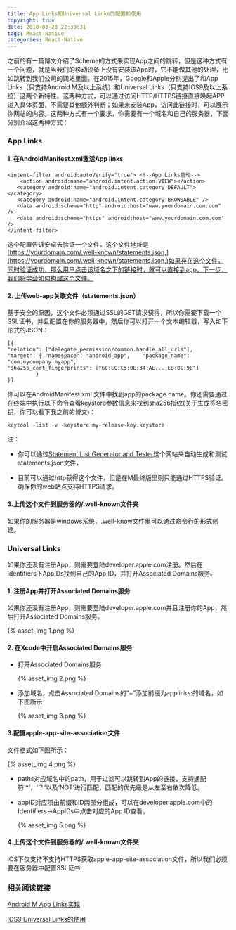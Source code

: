 ```yaml
---
title: App Links和Universal Links的配置和使用
copyright: true
date: 2018-03-28 22:39:31
tags: React-Native
categories: React-Native
---
```


之前的有一篇博文介绍了Scheme的方式来实现App之间的跳转，但是这种方式有一个问题，就是当我们的移动设备上没有安装该App时，它不能做其他的处理，比如跳转到我们公司的网站里面。在2015年，Google和Apple分别提出了和App Links（只支持Android M及以上系统）和Universal Links（只支持IOS9及以上系统）这两个新特性。这两种方式，可以通过访问HTTP/HTTPS链接直接唤起APP进入具体页面，不需要其他额外判断；如果未安装App，访问此链接时，可以展示你网站的内容。这两种方式有一个要求，你需要有一个域名和自己的服务器，下面分别介绍这两种方式：

### App Links

#### 1. 在AndroidManifest.xml激活App links

```
<intent-filter android:autoVerify="true"> <!--App Links启动-->
	<action android:name="android.intent.action.VIEW"></action>
   <category android:name="android.intent.category.DEFAULT"></category>  
   <category android:name="android.intent.category.BROWSABLE" />
   <data android:scheme="http" android:host="www.yourdomain.com.com" />
   <data android:scheme="https" android:host="www.yourdomain.com.com" />
</intent-filter>
```

这个配置告诉安卓去验证一个文件，这个文件地址是[https://yourdomain.com/.well-known/statements.json,](https://yourdomain.com/.well-known/statements.json,)如果存在这个文件，同时验证成功，那么用户点击该域名之下的链接时，就可以直接到app，下一步，我们将学会如何构建这个文件。

#### 2. 上传web-app关联文件（statements.json）

基于安全的原因，这个文件必须通过SSL的GET请求获得，所以你需要下载一个SSL证书，并且配置在你的服务器中，然后你可以打开一个文本编辑器，写入如下形式的JSON：

```
[{  
"relation": ["delegate_permission/common.handle_all_urls"], 
"target": { "namespace": "android_app",    "package_name": "com.mycompany.myapp",    						"sha256_cert_fingerprints": ["6C:EC:C5:0E:34:AE....EB:0C:9B"] 
		 }
}]
```

你可以在AndroidManifest.xml 文件中找到app的package name。你还需要通过在终端中执行以下命令查看keystore参数信息来找到sha256指纹(关于生成签名密钥，你可以看下我之前的博文)：

```
keytool -list -v -keystore my-release-key.keystore
```

注：

- 你可以通过[Statement List Generator and Tester](https://developers.google.com/digital-asset-links/tools/generator)这个网站来自动生成和测试statements.json文件，


- 目前可以通过http获得这个文件，但是在M最终版里则只能通过HTTPS验证。确保你的web站点支持HTTPS请求。

#### 3.上传这个文件到服务器的/.well-known文件夹

如果你的服务器是windows系统，.well-know文件里可以通过命令行的形式创建。

### Universal Links

如果你还没有注册App，则需要登陆developer.apple.com注册。然后在Identifiers下AppIDs找到自己的App ID，并打开Associated Domains服务。

#### 1. 注册App并打开Associated Domains服务

如果你还没有注册App，则需要登陆developer.apple.com并且注册你的App，然后打开Associated Domains服务。

{% asset_img 1.png %}

#### 2. 在Xcode中开启Associated Domains服务

- 打开Associated Domains服务

  {% asset_img 2.png %}

- 添加域名，点击Associated Domains的“+”添加前缀为applinks:的域名，如下图所示

  {% asset_img 3.png %}

#### 3.配置apple-app-site-association文件

文件格式如下图所示：

{% asset_img 4.png %}

- paths对应域名中的path，用于过滤可以跳转到App的链接，支持通配符‘*’，‘？’以及‘NOT’进行匹配，匹配的优先级是从左至右依次降低。


- appID对应项由前缀和ID两部分组成，可以在developer.apple.com中的Identifiers→AppIDs中点击对应的App ID查看。

  {% asset_img 5.png %}

#### 4.上传这个文件到服务器的/.well-known文件夹

IOS下仅支持不支持HTTPS获取apple-app-site-association文件，所以我们必须要在服务器中配置SSL证书

### 相关阅读链接

[Android M App Links实现](http://www.jcodecraeer.com/a/anzhuokaifa/androidkaifa/2015/0718/3200.html)

[IOS9 Universal Links的使用](http://www.cocoachina.com/ios/20160719/17108.html)
